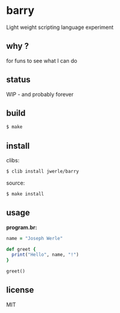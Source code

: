 barry
=====

Light weight scripting language experiment

## why ?

for funs to see what I can do

## status

WIP - and probably forever

## build

```sh
$ make
```

## install

clibs:

```sh
$ clib install jwerle/barry
```

source:

```sh
$ make install
```

## usage

**program.br:**

```ruby
name = "Joseph Werle"

def greet {
  print("Hello", name, "!")
}

greet()
```

## license

MIT
